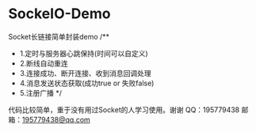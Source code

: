 # SockeIO-Demo

Socket长链接简单封装demo
/**
 * 1.定时与服务器心跳保持(时间可以自定义)
 * 2.断线自动重连
 * 3.连接成功、断开连接、收到消息回调处理
 * 4.消息发送状态获取(成功true or 失败false)
 * 5.注册广播
 */
 
 
 代码比较简单，重于没有用过Socket的人学习使用。谢谢
  QQ：195779438
  邮箱：195779438@qq.com
 
 
 
